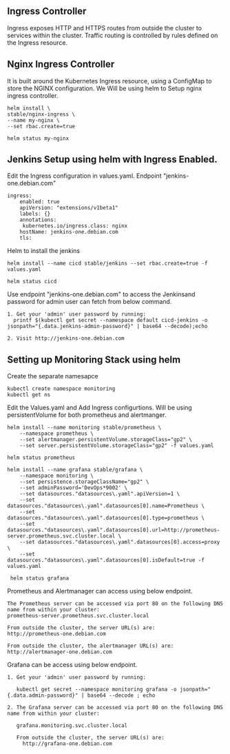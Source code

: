 <h2>Ingress Controller </h2>

Ingress exposes HTTP and HTTPS routes from outside the cluster to services within the cluster. Traffic routing is controlled by rules defined on the Ingress resource.

<h2>Nginx Ingress Controller </h2>

It is built around the Kubernetes Ingress resource, using a ConfigMap to store the NGINX configuration. We Will be using helm to Setup nginx ingress controller.

```
helm install \
stable/nginx-ingress \
--name my-nginx \
--set rbac.create=true

helm status my-nginx 
```

<h2>Jenkins Setup using helm with Ingress Enabled. </h2>

Edit the Ingress configuration in values.yaml. Endpoint "jenkins-one.debian.com"

```
ingress:
    enabled: true
    apiVersion: "extensions/v1beta1"
    labels: {}
    annotations:
     kubernetes.io/ingress.class: nginx
    hostName: jenkins-one.debian.com
    tls:

```

Helm to install the jenkins 

```
helm install --name cicd stable/jenkins --set rbac.create=true -f values.yaml

helm status cicd
``````
Use endpoint "jenkins-one.debian.com" to access the Jenkinsand password for admin user can fetch from below command.

```
1. Get your 'admin' user password by running:
  printf $(kubectl get secret --namespace default cicd-jenkins -o jsonpath="{.data.jenkins-admin-password}" | base64 --decode);echo

2. Visit http://jenkins-one.debian.com
```

<h2>Setting up Monitoring Stack using helm </h2>

Create the separate namesapce

```
kubectl create namespace monitoring 
kubectl get ns 
```

Edit the Values.yaml and Add Ingress configurtions. Will be using persistentVolume for both prometheus and alertmanger. 

```
helm install --name monitoring stable/prometheus \
    --namespace prometheus \
    --set alertmanager.persistentVolume.storageClass="gp2" \
    --set server.persistentVolume.storageClass="gp2" -f values.yaml 
    
helm status prometheus
```
```
helm install --name grafana stable/grafana \
    --namespace monitoring \
    --set persistence.storageClassName="gp2" \
    --set adminPassword='DevOps*9002' \
    --set datasources."datasources\.yaml".apiVersion=1 \
    --set datasources."datasources\.yaml".datasources[0].name=Prometheus \
    --set datasources."datasources\.yaml".datasources[0].type=prometheus \
    --set datasources."datasources\.yaml".datasources[0].url=http://prometheus-server.prometheus.svc.cluster.local \
    --set datasources."datasources\.yaml".datasources[0].access=proxy \
    --set datasources."datasources\.yaml".datasources[0].isDefault=true -f values.yaml
    
 helm status grafana   
 ```   
    


Prometheus and Alertmanager can access using below endpoint.
    
```
The Prometheus server can be accessed via port 80 on the following DNS name from within your cluster:
prometheus-server.prometheus.svc.cluster.local

From outside the cluster, the server URL(s) are:
http://prometheus-one.debian.com

From outside the cluster, the alertmanager URL(s) are:
http://alertmanager-one.debian.com

```

Grafana can be access using below endpoint.

```
1. Get your 'admin' user password by running:

   kubectl get secret --namespace monitoring grafana -o jsonpath="{.data.admin-password}" | base64 --decode ; echo

2. The Grafana server can be accessed via port 80 on the following DNS name from within your cluster:

   grafana.monitoring.svc.cluster.local

   From outside the cluster, the server URL(s) are:
     http://grafana-one.debian.com

```     
     
     

